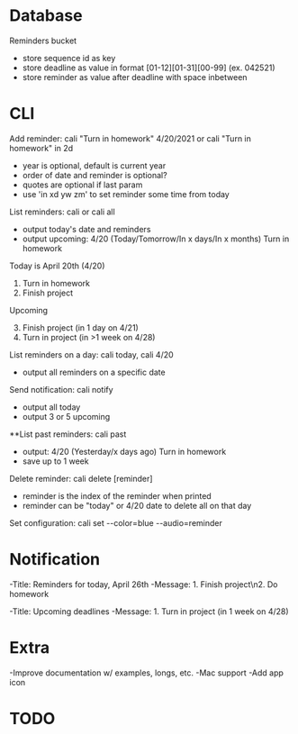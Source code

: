 # Database

Reminders bucket

- store sequence id as key
- store deadline as value in format [01-12][01-31][00-99] (ex. 042521)
- store reminder as value after deadline with space inbetween

# CLI

Add reminder: cali "Turn in homework" 4/20/2021 or cali "Turn in homework" in 2d

- year is optional, default is current year
- order of date and reminder is optional?
- quotes are optional if last param
- use 'in xd yw zm' to set reminder some time from today

List reminders: cali or cali all

- output today's date and reminders
- output upcoming: 4/20 (Today/Tomorrow/In x days/In x months) Turn in homework

Today is April 20th (4/20)

1. Turn in homework
2. Finish project

Upcoming

3. Finish project (in 1 day on 4/21)
4. Turn in project (in >1 week on 4/28)

List reminders on a day: cali today, cali 4/20

- output all reminders on a specific date

Send notification: cali notify

- output all today
- output 3 or 5 upcoming

\*\*List past reminders: cali past

- output: 4/20 (Yesterday/x days ago) Turn in homework
- save up to 1 week

Delete reminder: cali delete [reminder]

- reminder is the index of the reminder when printed
- reminder can be "today" or 4/20 date to delete all on that day

Set configuration: cali set --color=blue --audio=reminder

# Notification

-Title: Reminders for today, April 26th
-Message: 1. Finish project\n2. Do homework

-Title: Upcoming deadlines
-Message: 1. Turn in project (in 1 week on 4/28)

# Extra

-Improve documentation w/ examples, longs, etc.
-Mac support
-Add app icon

# TODO
